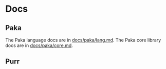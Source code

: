 # Docs

## Paka
The Paka language docs are in [docs/paka/lang.md](paka/lang.md).
The Paka core library docs are in [docs/paka/core.md](paka/core.md).

## Purr

